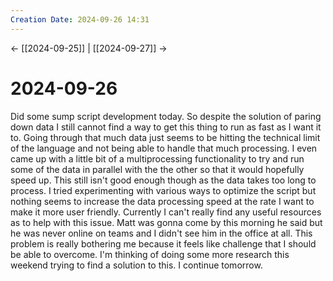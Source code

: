```yaml
---
Creation Date: 2024-09-26 14:31
---
```


<- [[2024-09-25]] | [[2024-09-27]]  ->

# 2024-09-26
Did some sump script development today. So despite the solution of paring down
data I still cannot find a way to get this thing to run as fast as I want it to.
Going through that much data just seems to be hitting the technical limit of the
language and not being able to handle that much processing. I even came up with
a little bit of a multiprocessing functionality to try and run some of the data
in parallel with the the other so that it would hopefully speed up. This still
isn't good enough though as the data takes too long to process. I tried
experimenting with various ways to optimize the script but nothing seems to
increase the data processing speed at the rate I want to make it more user
friendly. Currently I can't really find any useful resources as to help with
this issue. Matt was gonna come by this morning he said but he was never online
on teams and I didn't see him in the office at all. This problem is really
bothering me because it feels like challenge that I should be able to overcome.
I'm thinking of doing some more research this weekend trying to find a solution
to this. I continue tomorrow.